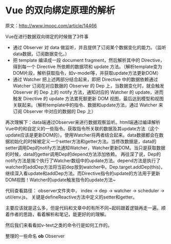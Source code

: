 # Vue 的双向绑定原理的解析

原文：http://www.imooc.com/article/14466

Vue在进行数据双向绑定的时候做了3件事

* 通过 Observer 对 data 做监听，并且提供了订阅某个数据变化的能力。（监听data数据，订阅数据变化。）
* 把 template 编译成一段 document fragment，然后解析其中的 Directive，得到每一个 Directive 所依赖的数据项和 update 方法。（解析template变为DOM片段，解析获取指令，如v-model等，并获取update方法更新DOM）
* 通过 Watcher 把上述两部分结合起来，即把 Directive 中的数据依赖通过 Watcher 订阅在对应数据的 Observer 的 Dep 上，当数据变化时，就会触发 Observer 的 Dep 上的 notify 方法，通知对应的 Watcher 的 update，进而触发 Directive 的 update 方法累死额更新 DOM 视图，最后达到模型和视图关联起来。（解析template中的指令、数据和update方法，通过 Watcher 来订阅 Observer 中对应的数据的 Dep 上）

再次理解下：data端通过Observer来进行数据观察监听。html端通过编译解析Vue中的和自定义的一些指令。获取指令所关联的数据及其update方法（这个update应该是更新DOM的）。使用Watcher将两者结合起来。data数据都会在数据初始化的时候被定义一个setter方法和getter方法。当修改数据是，data的setter调用Dep的notify方法通知Watcher，Watcher更新DOM。当只是获取数据的时候，data的getter调用Dep的depend方法添加依赖。
再往深了说，Dep的notify方法是挨个执行了Watcher数组中的update方法。depend方法是执行了watcher的addDep方法将当前dep放到watcher中。Dep.target.addDep(this)，继续深入看update和addDep方法。而Directive指令的update的方法用于更新DOM视图！Watcher的update触发指令的update方法~

代码查看路径： observer文件夹中， index -> dep -> watcher -> scheduler -> util/env.js， 关键是defineReactive方法中定义的setter和getter。

主要应该就是这么多，但是代码和文章中的有所不同~起码跟着逻辑再走一遍。顺着作者的思路，看着解析和笔记，能更好的的理解。

然后我们来看看如v-text之类的命令行是如何工作的。




整理的一些命名
__ob__ Observer